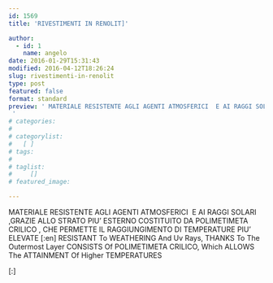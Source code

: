 ```yaml
---
id: 1569
title: 'RIVESTIMENTI IN RENOLIT]'

author:
  - id: 1
    name: angelo
date: 2016-01-29T15:31:43
modified: 2016-04-12T18:26:24
slug: rivestimenti-in-renolit
type: post
featured: false
format: standard
preview: ' MATERIALE RESISTENTE AGLI AGENTI ATMOSFERICI  E AI RAGGI SOLARI ,GRAZIE ALLO STRATO PIU&#8217; ESTERNO COSTITUITO DA POLIMETIMETA CRILICO , CHE &hellip;
 '
# categories: 
#    
# categorylist: 
#   [ ]
# tags: 
#   
# taglist: 
#     []
# featured_image: 

---
```


MATERIALE RESISTENTE AGLI AGENTI ATMOSFERICI  E AI RAGGI SOLARI ,GRAZIE ALLO STRATO PIU&#8217; ESTERNO COSTITUITO DA POLIMETIMETA CRILICO , CHE PERMETTE IL RAGGIUNGIMENTO DI TEMPERATURE PIU&#8217; ELEVATE
[:en]
RESISTANT To WEATHERING And Uv Rays, THANKS To The Outermost Layer CONSISTS Of POLIMETIMETA CRILICO, Which ALLOWS The ATTAINMENT Of Higher TEMPERATURES

[:]

